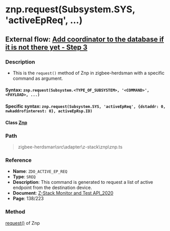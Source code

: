 # znp.request(Subsystem.SYS, 'activeEpReq', ...)

## External flow: [Add coordinator to the database if it is not there yet - Step 3](5_3_4_8_add_coordinator_to_the_database_if_it_is_not_there_yet.md#step-3-znprequestsubsystemzdo-activeepreq)

### Description
- This is the `request()` method of Znp in zigbee-herdsman with a specific command as argument.

#### Syntax: `znp.request(Subsystem.<TYPE_OF_SUBSYSTEM>, '<COMMAND>', <PAYLOAD>, ...)`

#### Specific syntax: `znp.request(Subsystem.SYS, 'activeEpReq', {dstaddr: 0, nwkaddrofinterest: 0}, activeEpRsp.ID)`

#### Class [Znp](...)

### Path
> zigbee-herdsman\src\adapter\z-stack\znp\znp.ts

### Reference
- **Name**: `ZDO_ACTIVE_EP_REQ` 
- **Type**: `SREQ`
- **Description**: This command is generated to request a list of active endpoint from the destination device.
- **Document**: [Z-Stack Monitor and Test API_2020](https://drive.google.com/file/d/1y9t4c9erLgI0HNlFCsCABP23IFJd_A_n/view?usp=sharing)
- **Page**: 138/223

### Method
[request()]() of Znp